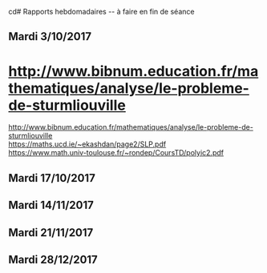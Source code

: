 cd# Rapports hebdomadaires -- à faire en fin de séance
## Mardi 3/10/2017
http://www.bibnum.education.fr/mathematiques/analyse/le-probleme-de-sturmliouville
=======
http://www.bibnum.education.fr/mathematiques/analyse/le-probleme-de-sturmliouville  
https://maths.ucd.ie/~ekashdan/page2/SLP.pdf  
https://www.math.univ-toulouse.fr/~rondep/CoursTD/polyic2.pdf  

## Mardi 17/10/2017
## Mardi 14/11/2017
## Mardi 21/11/2017
## Mardi 28/12/2017

